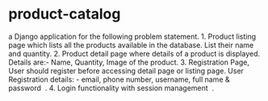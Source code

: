# product-catalog
a Django application for the following problem statement. 1. Product listing page​ which lists all the products available in the database. List their name and quantity. 2. Product detail page​ where details of a product is displayed. Details are:- ​Name, Quantity, Image of the product. 3. Registration Page​,  User should register before accessing detail page or listing page. User Registration details: - email, phone number, username, full name &amp; password ​ . 4. Login​ functionality with ​session management ​ .   
